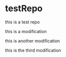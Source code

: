 # testRepo
this is a test repo

this is a modification

this is another modification

this is the third modification